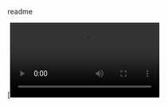 readme

[![Watch the video](https://github.com/zhucheng725/traffic_lights_recognition/blob/master/ssd_vgg_300/3_result.mp4)

